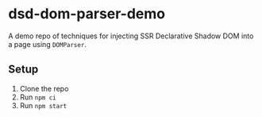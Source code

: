 # dsd-dom-parser-demo

A demo repo of techniques for injecting SSR Declarative Shadow DOM into a page using `DOMParser`.

## Setup

1. Clone the repo
1. Run `npm ci`
1. Run `npm start`